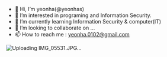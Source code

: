 - 👋 Hi, I’m yeonha(@yeonhas)
- 👀 I’m interested in programing and Information Security.
- 🌱 I’m currently learning Information Security & computer(IT)
- 💞️ I’m looking to collaborate on ...
- 📫 How to reach me : yeonha.0102@gmail.com

<!---
yeonhas/yeonhas is a ✨ special ✨ repository because its `README.md` (this file) appears on your GitHub profile.
You can click the Preview link to take a look at your changes.
--->
![Uploading IMG_05531.JPG…]()
